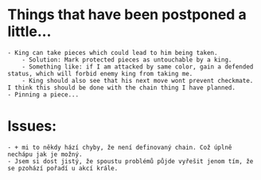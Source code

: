 # Things that have been postponed a little...
    - King can take pieces which could lead to him being taken.
        - Solution: Mark protected pieces as untouchable by a king.
        - Something like: if I am attacked by same color, gain a defended status, which will forbid enemy king from taking me.
        - King should also see that his next move wont prevent checkmate. I think this should be done with the chain thing I have planned.
    - Pinning a piece...

# Issues:
    - + mi to někdy hází chyby, že není definovaný chain. Což úplně nechápu jak je možný.
    - Jsem si dost jistý, že spoustu problémů půjde vyřešit jenom tím, že se pzohází pořadí u akcí krále.